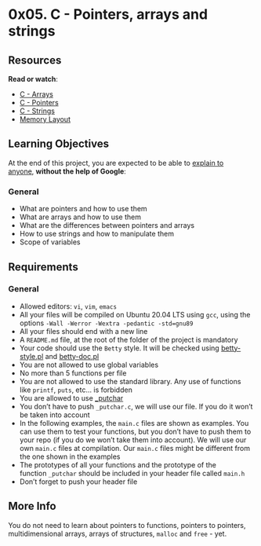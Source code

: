 <h1 class="gap">0x05. C - Pointers, arrays and strings</h1>
<h2>Resources</h2>
<p><strong>Read or watch</strong>:</p>
<ul>
<li><a title="C - Arrays" href="https://intranet.hbtn.io/rltoken/JDzn5TfvFN41WKKvjOfvTg" target="_blank" rel="noopener">C - Arrays</a></li>
<li><a title="C - Pointers" href="https://intranet.hbtn.io/rltoken/9CA1cUi3AxHOszdncsKC7g" target="_blank" rel="noopener">C - Pointers</a></li>
<li><a title="C - Strings" href="https://intranet.hbtn.io/rltoken/VBdJIrssmpg5YLOfoGTVnA" target="_blank" rel="noopener">C - Strings</a></li>
<li><a title="Memory Layout" href="https://intranet.hbtn.io/rltoken/XCdri62uArXHsZev8zHhnA" target="_blank" rel="noopener">Memory Layout</a></li>
</ul>
<h2>Learning Objectives</h2>
<p>At the end of this project, you are expected to be able to&nbsp;<a title="explain to anyone" href="https://intranet.hbtn.io/rltoken/njG9BD_e7rtF-j51ESBzng" target="_blank" rel="noopener">explain to anyone</a>,&nbsp;<strong>without the help of Google</strong>:</p>
<h3>General</h3>
<ul>
<li>What are pointers and how to use them</li>
<li>What are arrays and how to use them</li>
<li>What are the differences between pointers and arrays</li>
<li>How to use strings and how to manipulate them</li>
<li>Scope of variables</li>
</ul>
<h2>Requirements</h2>
<h3>General</h3>
<ul>
<li>Allowed editors:&nbsp;<code>vi</code>,&nbsp;<code>vim</code>,&nbsp;<code>emacs</code></li>
<li>All your files will be compiled on Ubuntu 20.04 LTS using&nbsp;<code>gcc</code>, using the options&nbsp;<code>-Wall -Werror -Wextra -pedantic -std=gnu89</code></li>
<li>All your files should end with a new line</li>
<li>A&nbsp;<code>README.md</code>&nbsp;file, at the root of the folder of the project is mandatory</li>
<li>Your code should use the&nbsp;<code>Betty</code>&nbsp;style. It will be checked using&nbsp;<a title="betty-style.pl" href="https://github.com/holbertonschool/Betty/blob/master/betty-style.pl" target="_blank" rel="noopener">betty-style.pl</a>&nbsp;and&nbsp;<a title="betty-doc.pl" href="https://github.com/holbertonschool/Betty/blob/master/betty-doc.pl" target="_blank" rel="noopener">betty-doc.pl</a></li>
<li>You are not allowed to use global variables</li>
<li>No more than 5 functions per file</li>
<li>You are not allowed to use the standard library. Any use of functions like&nbsp;<code>printf</code>,&nbsp;<code>puts</code>, etc&hellip; is forbidden</li>
<li>You are allowed to use&nbsp;<a title="_putchar" href="https://github.com/holbertonschool/_putchar.c/blob/master/_putchar.c" target="_blank" rel="noopener">_putchar</a></li>
<li>You don&rsquo;t have to push&nbsp;<code>_putchar.c</code>, we will use our file. If you do it won&rsquo;t be taken into account</li>
<li>In the following examples, the&nbsp;<code>main.c</code>&nbsp;files are shown as examples. You can use them to test your functions, but you don&rsquo;t have to push them to your repo (if you do we won&rsquo;t take them into account). We will use our own&nbsp;<code>main.c</code>&nbsp;files at compilation. Our&nbsp;<code>main.c</code>&nbsp;files might be different from the one shown in the examples</li>
<li>The prototypes of all your functions and the prototype of the function&nbsp;<code>_putchar</code>&nbsp;should be included in your header file called&nbsp;<code>main.h</code></li>
<li>Don&rsquo;t forget to push your header file</li>
</ul>
<h2>More Info</h2>
<p>You do not need to learn about pointers to functions, pointers to pointers, multidimensional arrays, arrays of structures,&nbsp;<code>malloc</code>&nbsp;and&nbsp;<code>free</code>&nbsp;- yet.</p>
